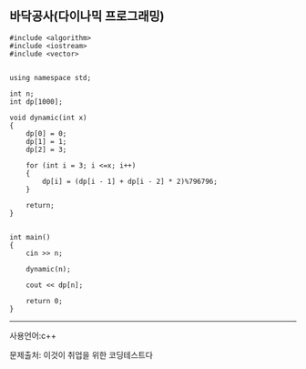 ## 바닥공사(다이나믹 프로그래밍)

```
#include <algorithm>
#include <iostream>
#include <vector>


using namespace std;

int n;
int dp[1000];

void dynamic(int x)
{
	dp[0] = 0;
	dp[1] = 1;
	dp[2] = 3;

	for (int i = 3; i <=x; i++)
	{
		dp[i] = (dp[i - 1] + dp[i - 2] * 2)%796796;
	}

	return;
}


int main()
{
	cin >> n;

	dynamic(n);

	cout << dp[n];

	return 0;
}
```

___

사용언어:c++

문제출처: 이것이 취업을 위한 코딩테스트다